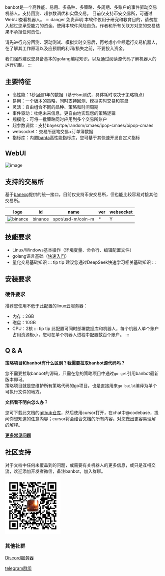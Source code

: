 banbot是一个高性能、易用、多品种、多策略、多周期、多账户的事件驱动交易机器人。支持回测、超参数调优和实盘交易。
目前仅支持币安交易所，可通过WebUI查看机器人。
::: danger 免责声明
本软件仅用于研究和教育目的，请勿投入超过您承受能力的资金。使用本软件风险自负。作者和所有关联方对您的交易结果不承担任何责任。  

请先进行充分回测、滚动测试、模拟实时交易后，再考虑小金额运行交易机器人，在了解其工作原理以及应预期的利润/损失之前，不要投入资金。  

我们强烈建议您具备基本的golang编程知识，以及通过阅读源代码了解机器人的运行机制。
:::

## 主要特征
* 高性能：1秒回测1年的数据（基于5m测试，具体耗时取决于策略特点）
* 易用：一个版本的策略，同时支持回测、模拟实时交易和实盘
* 灵活：自由组合不同的品种、策略和时间周期
* 事件驱动：杜绝未来信息，更自由地实现您的策略逻辑
* 规模化：可将一批策略同时应用到多个交易所账户
* 超参数调优：支持bayes/tpe/random/cmaes/ipop-cmaes/bipop-cmaes
* websocket：交易所逐笔交易+订单簿数据
* 指标库：内置[banta](https://github.com/banbox/banta)高性能指标库，您可基于其快速开发自定义指标

## WebUI
![image](https://www.banbot.site/uidev.gif)

## 支持的交易所
基于[banexg](https://github.com/banbox/banexg)提供的统一接口，目前仅支持币安交易所，但也能比较容易对接其他交易所。

| logo                                                                                                            | id      | name              | ver | websocket | 
|-----------------------------------------------------------------------------------------------------------------|---------|-------------------|-----|-----------|
| ![binance](https://user-images.githubusercontent.com/1294454/29604020-d5483cdc-87ee-11e7-94c7-d1a8d9169293.jpg) | binance | spot/usd-m/coin-m | *   | Y         |

## 技能要求
* Linux/Windows基本操作（环境变量、命令行、编辑配置文件）
* golang语言基础（[快速入门](https://go.dev/tour/welcome/2)）
* 量化交易基础知识
::: tip tip
建议您通过DeepSeek快速学习相关基础知识
:::

## 安装要求
### 硬件要求
推荐您使用不低于此配置的linux云服务器：
* 内存：2GB
* 磁盘：10GB
* CPU：2核
::: tip tip
此配置可同时部署数据库和机器人，每个机器人单个账户占用资源极小，您可在单个机器人进程中配置数百个账户。
:::

## Q & A
**策略项目和banbot有什么区别？我需要拉取banbot源代码吗？**

您不需要拉取banbot的源码，只需在您的策略项目中通过`go get`引用banbot最新版本即可。  
策略项目就是您维护所有策略代码的go项目，也是直接用来`go build`编译为单个可执行文件的地方。

**文档看不明白怎么办？**

您可下载此文档的[github仓库](https://github.com/banbox/bandoc/)，然后使用cursor打开，在chat中@codebase，提问你想知道的任意内容；cursor将会结合文档的所有内容，对您做出更容易理解的解释。

**[更多常见问题](./faq.md)**

## 社区支持
对于文档中任何未覆盖到的问题，或需要有关机器人的更多信息，或只是互相交流，欢迎添加开发者微信，备注banbot，加入群聊。
<img style="width:180px;margin-top:10px" src="/img/wechat.jpg"/>

### 其他社群
[Discord服务器](https://discord.com/invite/XXjA8ctqga)

[telegram群组](https://t.me/banbot_quant)
